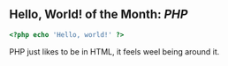 ## Hello, World! of the Month: *PHP*	
```php
<?php echo 'Hello, world!' ?>
```
PHP just likes to be in HTML, it feels weel being around it.